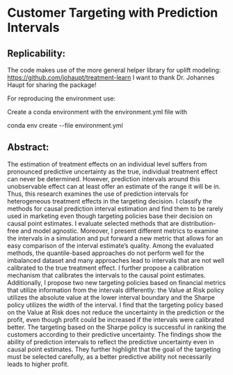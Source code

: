 # Customer Targeting with Prediction Intervals

## Replicability:

The code makes use of the more general helper library for uplift modeling: https://github.com/johaupt/treatment-learn
I want to thank Dr. Johannes Haupt for sharing the package!

For reproducing the environment use:

Create a conda environment with the environment.yml file with

conda env create --file environment.yml



## Abstract: 

The estimation of treatment effects on an individual level suffers from pronounced predictive uncertainty
as the true, individual treatment effect can never be determined. However, prediction
intervals around this unobservable effect can at least offer an estimate of the range it will be in.
Thus, this research examines the use of prediction intervals for heterogeneous treatment effects in
the targeting decision. I classify the methods for causal prediction interval estimation and find them
to be rarely used in marketing even though targeting policies base their decision on causal point
estimates. I evaluate selected methods that are distribution-free and model agnostic. Moreover, I
present different metrics to examine the intervals in a simulation and put forward a new metric that
allows for an easy comparison of the interval estimate’s quality. Among the evaluated methods, the
quantile-based approaches do not perform well for the imbalanced dataset and many approaches lead
to intervals that are not well calibrated to the true treatment effect. I further propose a calibration
mechanism that calibrates the intervals to the causal point estimates. Additionally, I propose
two new targeting policies based on financial metrics that utilize information from the intervals
differently: the Value at Risk policy utilizes the absolute value at the lower interval boundary and
the Sharpe policy utilizes the width of the interval. I find that the targeting policy based on the
Value at Risk does not reduce the uncertainty in the prediction or the profit, even though profit
could be increased if the intervals were calibrated better. The targeting based on the Sharpe policy
is successful in ranking the customers according to their predictive uncertainty. The findings show
the ability of prediction intervals to reflect the predictive uncertainty even in causal point estimates.
They further highlight that the goal of the targeting must be selected carefully, as a better predictive
ability not necessarily leads to higher profit.
